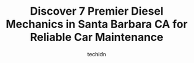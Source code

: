 ---
layout: ampstory
image: https://images.unsplash.com/photo-1573806719978-9f22b2360fad?ixlib=rb-4.0.3&ixid=MnwxMjA3fDB8MHxwaG90by1wYWdlfHx8fGVufDB8fHx8&auto=format&fit=crop&w=640&h=853&q=80
author: techidn
featured: false
description: When it comes to finding reliable automotive experts in Santa Barbara CA, USA, look no further than the 7 best Diesel Mechanic in the area. With their exceptional skills and dedication to pr
title: Discover 7 Premier Diesel Mechanics in Santa Barbara CA for Reliable Car Maintenance
cover:
   title: Discover 7 Premier Diesel Mechanics in Santa Barbara CA for Reliable Car Maintenance
   subtitle: Rickpate
   background: https://images.unsplash.com/photo-1573806719978-9f22b2360fad?ixlib=rb-4.0.3&ixid=MnwxMjA3fDB8MHxwaG90by1wYWdlfHx8fGVufDB8fHx8&auto=format&fit=crop&w=640&h=853&q=80

pages: 
 - layout: thirds
   top: <h1>#1 SwedeMasters</h1>
   bottom: "<p>The friendliness of Karen and other staff has always been superb.  And I have always appreciated your knowledge and expert care of my  volvo.</p>"
   background: https://www.knot35.com/toplist/wp-content/uploads/2023/06/best-diesel-mechanic-1-in-santa-barbara-ca-1685838184.jpeg
   backgroundblur: true
 - layout: thirds
   top: <h1>#2 Top Shop Automotive</h1>
   bottom: "<p>177 S Patterson Ave, Santa Barbara, CA 93111, United States</p>"
   background: https://www.knot35.com/toplist/wp-content/uploads/2023/06/best-diesel-mechanic-2-in-santa-barbara-ca-1685838184.jpeg
   cta:
      link: https://www.knot35.com/toplist/discover-7-premier-diesel-mechanics-in-santa-barbara-ca-for-reliable-car-maintenance/
      text: Discover 7 Premier Diesel Mechanics in Santa Barbara CA for Reliable Car Maintenance
 - layout: thirds
   top: <h1>#3 Orens Automotive</h1>
   bottom: "<p>227 Gray Ave, Santa Barbara, CA 93101, United States</p>"
   background: https://www.knot35.com/toplist/wp-content/uploads/2023/06/best-diesel-mechanic-3-in-santa-barbara-ca-1685838185.jpeg
   cta:
      link: https://www.knot35.com/toplist/discover-7-premier-diesel-mechanics-in-santa-barbara-ca-for-reliable-car-maintenance/
      text: Discover 7 Premier Diesel Mechanics in Santa Barbara CA for Reliable Car Maintenance
 - layout: thirds
   top: <h1>#4 Santa Barbara Autowerks, Inc.</h1>
   bottom: "<p>515 Fig Ave, Santa Barbara, CA 93101, United States</p>"
   background: https://images.unsplash.com/photo-1527067829737-402993088e6b?ixlib=rb-4.0.3&ixid=MnwxMjA3fDB8MHxwaG90by1wYWdlfHx8fGVufDB8fHx8&auto=format&fit=crop&w=640&h=853&q=80
   cta:
      link: https://www.knot35.com/toplist/discover-7-premier-diesel-mechanics-in-santa-barbara-ca-for-reliable-car-maintenance/
      text: Discover 7 Premier Diesel Mechanics in Santa Barbara CA for Reliable Car Maintenance
 - layout: thirds
   top: <h1>#5 Powell Garage Inc</h1>
   bottom: "<p>1327 De La Vina St, Santa Barbara, CA 93101, United States</p>"
   background: https://images.unsplash.com/photo-1567095761054-7a02e69e5c43?ixlib=rb-4.0.3&ixid=MnwxMjA3fDB8MHxwaG90by1wYWdlfHx8fGVufDB8fHx8&auto=format&fit=crop&w=640&h=853&q=80
   cta:
      link: https://www.knot35.com/toplist/discover-7-premier-diesel-mechanics-in-santa-barbara-ca-for-reliable-car-maintenance/
      text: Discover 7 Premier Diesel Mechanics in Santa Barbara CA for Reliable Car Maintenance
 - layout: thirds
   top: <h1>#6 A1 Auto Repair</h1>
   bottom: "<p>1 S Milpas St, Santa Barbara, CA 93103, United States</p>"
   background: https://images.unsplash.com/photo-1597773150796-e5c14ebecbf5?ixlib=rb-4.0.3&ixid=MnwxMjA3fDB8MHxwaG90by1wYWdlfHx8fGVufDB8fHx8&auto=format&fit=crop&w=640&h=853&q=80
   cta:
      link: https://www.knot35.com/toplist/discover-7-premier-diesel-mechanics-in-santa-barbara-ca-for-reliable-car-maintenance/
      text: Discover 7 Premier Diesel Mechanics in Santa Barbara CA for Reliable Car Maintenance
 - layout: thirds
   top: <h1>#7 Classic Design German Car Specialist</h1>
   bottom: "<p>129 N Milpas St Suite B, Santa Barbara, CA 93103, United States</p>"
   background: https://images.unsplash.com/photo-1614648718611-0635f29016cb?ixlib=rb-4.0.3&ixid=MnwxMjA3fDB8MHxwaG90by1wYWdlfHx8fGVufDB8fHx8&auto=format&fit=crop&w=640&h=853&q=80
   cta:
      link: https://www.knot35.com/toplist/discover-7-premier-diesel-mechanics-in-santa-barbara-ca-for-reliable-car-maintenance/
      text: Discover 7 Premier Diesel Mechanics in Santa Barbara CA for Reliable Car Maintenance
 - layout: thirds
   middle: Continue reading...
   background: https://images.unsplash.com/photo-1564951434112-64d74cc2a2d7?ixlib=rb-4.0.3&ixid=MnwxMjA3fDB8MHxwaG90by1wYWdlfHx8fGVufDB8fHx8&auto=format&fit=crop&w=640&h=853&q=80
   cta:
      link: https://www.knot35.com/toplist/discover-7-premier-diesel-mechanics-in-santa-barbara-ca-for-reliable-car-maintenance/
      text: Discover 7 Premier Diesel Mechanics in Santa Barbara CA for Reliable Car Maintenance
      
---